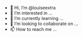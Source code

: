 - 👋 Hi, I’m @louiseextra
- 👀 I’m interested in ...
- 🌱 I’m currently learning ...
- 💞️ I’m looking to collaborate on ...
- 📫 How to reach me ...

<!---
louiseextra/louiseextra is a ✨ special ✨ repository because its `README.md` (this file) appears on your GitHub profile.
You can click the Preview link to take a look at your changes.
--->
